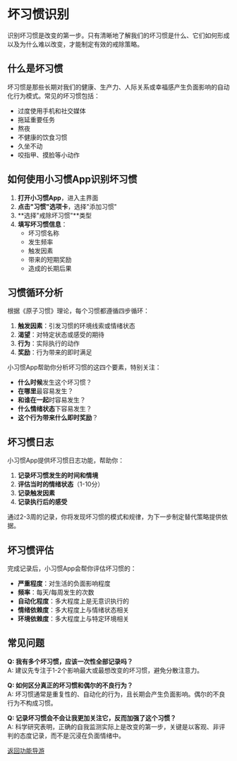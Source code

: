 # 坏习惯识别

识别坏习惯是改变的第一步。只有清晰地了解我们的坏习惯是什么、它们如何形成以及为什么难以改变，才能制定有效的戒除策略。

## 什么是坏习惯

坏习惯是那些长期对我们的健康、生产力、人际关系或幸福感产生负面影响的自动化行为模式。常见的坏习惯包括：

- 过度使用手机和社交媒体
- 拖延重要任务
- 熬夜
- 不健康的饮食习惯
- 久坐不动
- 咬指甲、摸脸等小动作

## 如何使用小习惯App识别坏习惯

1. **打开小习惯App**，进入主界面
2. **点击"习惯"选项卡**，选择"添加习惯"
3. **选择"戒除坏习惯"**类型
4. **填写坏习惯信息**：
   - 坏习惯名称
   - 发生频率
   - 触发因素
   - 带来的短期奖励
   - 造成的长期后果

## 习惯循环分析

根据《原子习惯》理论，每个习惯都遵循四步循环：

1. **触发因素**：引发习惯的环境线索或情绪状态
2. **渴望**：对特定状态或感受的期待
3. **行为**：实际执行的动作
4. **奖励**：行为带来的即时满足

小习惯App帮助你分析坏习惯的这四个要素，特别关注：

- **什么时候**发生这个坏习惯？
- **在哪里**最容易发生？
- **和谁在一起**时容易发生？
- **什么情绪状态**下容易发生？
- **这个行为带来什么即时奖励**？

## 坏习惯日志

小习惯App提供坏习惯日志功能，帮助你：

1. **记录坏习惯发生的时间和情境**
2. **评估当时的情绪状态**（1-10分）
3. **记录触发因素**
4. **记录执行后的感受**

通过2-3周的记录，你将发现坏习惯的模式和规律，为下一步制定替代策略提供依据。

## 坏习惯评估

完成记录后，小习惯App会帮你评估坏习惯的：

- **严重程度**：对生活的负面影响程度
- **频率**：每天/每周发生的次数
- **自动化程度**：多大程度上是无意识执行的
- **情绪依赖度**：多大程度上与情绪状态相关
- **环境依赖度**：多大程度上与特定环境相关

## 常见问题

**Q: 我有多个坏习惯，应该一次性全部记录吗？**  
A: 建议先专注于1-2个影响最大或最想改变的坏习惯，避免分散注意力。

**Q: 如何区分真正的坏习惯和偶尔的不良行为？**  
A: 坏习惯通常是重复性的、自动化的行为，且长期会产生负面影响。偶尔的不良行为不构成习惯。

**Q: 记录坏习惯会不会让我更加关注它，反而加强了这个习惯？**  
A: 科学研究表明，正确的自我监测实际上是改变的第一步，关键是以客观、非评判的态度记录，而不是沉浸在负面情绪中。

[返回功能导游](/FunctionGuider.md)